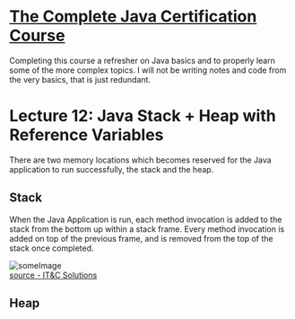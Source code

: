 # [The Complete Java Certification Course](https://www.udemy.com/course/master-practical-java-development/)

Completing this course a refresher on Java basics and to properly learn some of the more complex topics.
I will not be writing notes and code from the very basics, that is just redundant. 

# Lecture 12: Java Stack + Heap with Reference Variables

There are two memory locations which becomes reserved for the Java application to run successfully, the stack and
the heap.

## Stack

When the Java Application is run, each method invocation is added to the stack from the bottom up within a stack frame.
Every method invocation is added on top of the previous frame, and is removed from the top of the stack once completed.

![someImage](https://www.itcsolutions.eu/wp-content/uploads/2011/02/CallStack.gif)  
[source - IT&C Solutions](https://www.itcsolutions.eu/2011/02/06/tutorial-java-8-understand-stack-and-heap/)

## Heap


